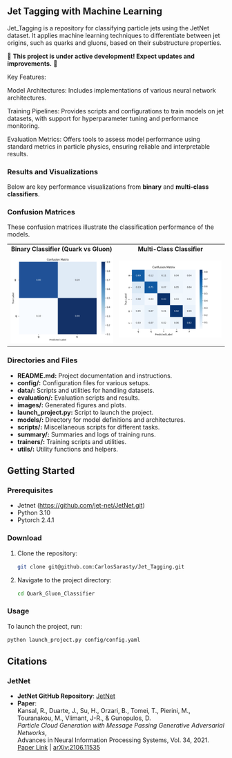 ## Jet Tagging with Machine Learning

Jet_Tagging is a repository for classifying particle jets using the JetNet dataset. It applies machine learning techniques to differentiate between jet origins, such as quarks and gluons, based on their substructure properties. 

🚧 **This project is under active development! Expect updates and improvements.** 🚧

Key Features:

Model Architectures: Includes implementations of various neural network architectures.

Training Pipelines: Provides scripts and configurations to train models on jet datasets, with support for hyperparameter tuning and performance monitoring.

Evaluation Metrics: Offers tools to assess model performance using standard metrics in particle physics, ensuring reliable and interpretable results.


### Results and Visualizations  

Below are key performance visualizations from **binary** and **multi-class classifiers**.  

### Confusion Matrices  
These confusion matrices illustrate the classification performance of the models.  

<div align="center">  
  <table>  
    <tr>  
      <td align="center"><strong>Binary Classifier (Quark vs Gluon)</strong></td>  
      <td align="center"><strong>Multi-Class Classifier</strong></td>  
    </tr>  
    <tr>  
      <td><img src="images/Quark_Gluon_BC.png" width="400"></td>  
      <td><img src="images/confusion_matrix_res_autoencoder.png" width="400"></td>  
    </tr>  
  </table>  
</div>  

### Directories and Files

- **README.md:** Project documentation and instructions.
- **config/:** Configuration files for various setups.
- **data/:** Scripts and utilities for handling datasets.
- **evaluation/:** Evaluation scripts and results.
- **images/:** Generated figures and plots.
- **launch_project.py:** Script to launch the project.
- **models/:** Directory for model definitions and architectures.
- **scripts/:** Miscellaneous scripts for different tasks.
- **summary/:** Summaries and logs of training runs.
- **trainers/:** Training scripts and utilities.
- **utils/:** Utility functions and helpers.

## Getting Started

### Prerequisites

- Jetnet (https://github.com/jet-net/JetNet.git) 
- Python 3.10
- Pytorch 2.4.1


### Download

1. Clone the repository:
    ```sh
    git clone git@github.com:CarlosSarasty/Jet_Tagging.git
    ```
2. Navigate to the project directory:
    ```sh
    cd Quark_Gluon_Classifier
    ```

### Usage

To launch the project, run:
```sh
python launch_project.py config/config.yaml
```

## Citations  

### JetNet  
- **JetNet GitHub Repository**: [JetNet](https://github.com/jet-net/JetNet)  
- **Paper**:  
  Kansal, R., Duarte, J., Su, H., Orzari, B., Tomei, T., Pierini, M., Touranakou, M., Vlimant, J-R., & Gunopulos, D.  
  *Particle Cloud Generation with Message Passing Generative Adversarial Networks*,  
  Advances in Neural Information Processing Systems, Vol. 34, 2021.  
  [Paper Link](https://proceedings.neurips.cc/paper_files/paper/2021/file/c8512d142a2d849725f31a9a7a361ab9-Paper.pdf) | [arXiv:2106.11535](https://arxiv.org/abs/2106.11535)  


